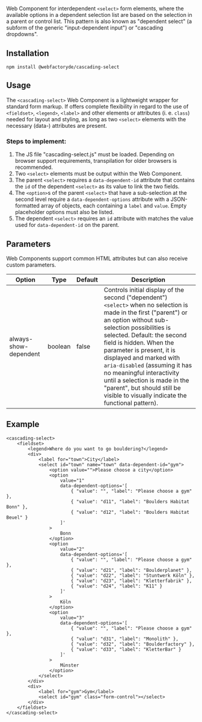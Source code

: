# <cascading-select>

Web Component for interdependent `<select>` form elements, where the available options in a dependent selection list are based on the selection in a parent or control list. This pattern is also known as "dependent select" (a subform of the generic "input-dependent input") or "cascading dropdowns".

## Installation

```
npm install @webfactoryde/cascading-select
```

## Usage

The `<cascading-select>` Web Component is a lightweight wrapper for standard form markup. If offers complete flexibility in regard to the use of `<fieldset>`, `<legend>`, `<label>` and other elements or attributes (i. e. `class`) needed for layout and styling, as long as two `<select>` elements with the necessary (data-) attributes are present.

### Steps to implement:

1. The JS file "cascading-select.js" must be loaded. Depending on browser support requirements, transpilation for older browsers is recommended.
2. Two `<select>` elements must be output within the Web Component.
3. The parent `<select>` requires a `data-dependent-id` attribute that contains the `id` of the dependent `<select>` as its value to link the two fields.
4. The `<option>`s of the parent `<select>` that have a sub-selection at the second level require a `data-dependent-options` attribute with a JSON-formatted array of objects, each containing a `label` and `value`. Empty placeholder options must also be listed.
5. The dependent `<select>` requires an `id` attribute with matches the value used for `data-dependent-id` on the parent.

## Parameters

Web Components support common HTML attributes but can also receive custom parameters.

| Option               | Type    | Default | Description|
|-----------------------|---------|---------|-----------|
| always-show-dependent | boolean | false | Controls initial display of the second ("dependent") `<select>` when no selection is made in the first ("parent") or an option without sub-selection possibilities is selected. Default: the second field is hidden. When the parameter is present, it is displayed and marked with `aria-disabled` (assuming it has no meaningful interactivity until a selection is made in the "parent", but should still be visible to visually indicate the functional pattern).|

## Example

```
<cascading-select>
    <fieldset>
        <legend>Where do you want to go bouldering?</legend>
        <div>
            <label for="town">City</label>
            <select id="town" name="town" data-dependent-id="gym">
                <option value="">Please choose a city</option>
                <option
                    value="1"
                    data-dependent-options='[
                        { "value": "", "label": "Please choose a gym" },
                        { "value": "d11", "label": "Boulders Habitat Bonn" },
                        { "value": "d12", "label": "Boulders Habitat Beuel" }
                    ]'
                >
                    Bonn
                </option>
                <option
                    value="2"
                    data-dependent-options='[
                        { "value": "", "label": "Please choose a gym" },
                        { "value": "d21", "label": "Boulderplanet" },
                        { "value": "d22", "label": "Stuntwerk Köln" },
                        { "value": "d23", "label": "Kletterfabrik" },
                        { "value": "d24", "label": "K11" }
                    ]'
                >
                    Köln
                </option>
                <option
                    value="3"
                    data-dependent-options='[
                        { "value": "", "label": "Please choose a gym" },
                        { "value": "d31", "label": "Monolith" },
                        { "value": "d32", "label": "Boulderfactory" },
                        { "value": "d33", "label": "KletterBar" }
                    ]'
                >
                    Münster
                </option>
            </select>
        </div>
        <div>
            <label for="gym">Gym</label>
            <select id="gym" class="form-control"></select>
        </div>
    </fieldset>
</cascading-select>
```
